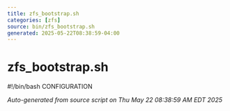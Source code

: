 ```yaml
---
title: zfs_bootstrap.sh
categories: [zfs]
source: bin/zfs_bootstrap.sh
generated: 2025-05-22T08:38:59-04:00
---
```


# zfs_bootstrap.sh

#!/bin/bash
CONFIGURATION

_Auto-generated from source script on Thu May 22 08:38:59 AM EDT 2025_
